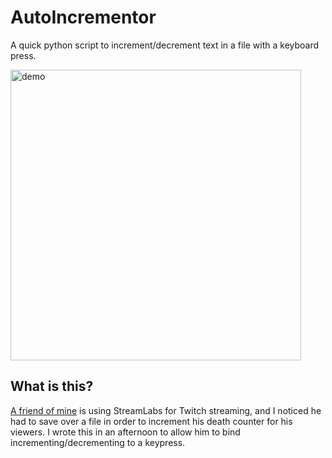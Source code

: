 # AutoIncrementor
A quick python script to increment/decrement text in a file with a keyboard press.

<img src="Demo.gif" alt="demo" style="width: 465;" />

## What is this?
[A friend of mine](https://www.twitch.tv/thedugnutt) is using StreamLabs for Twitch streaming, and I noticed he had to save over a file in order to increment his death counter for his viewers. I wrote this in an afternoon to allow him to bind incrementing/decrementing to a keypress.
